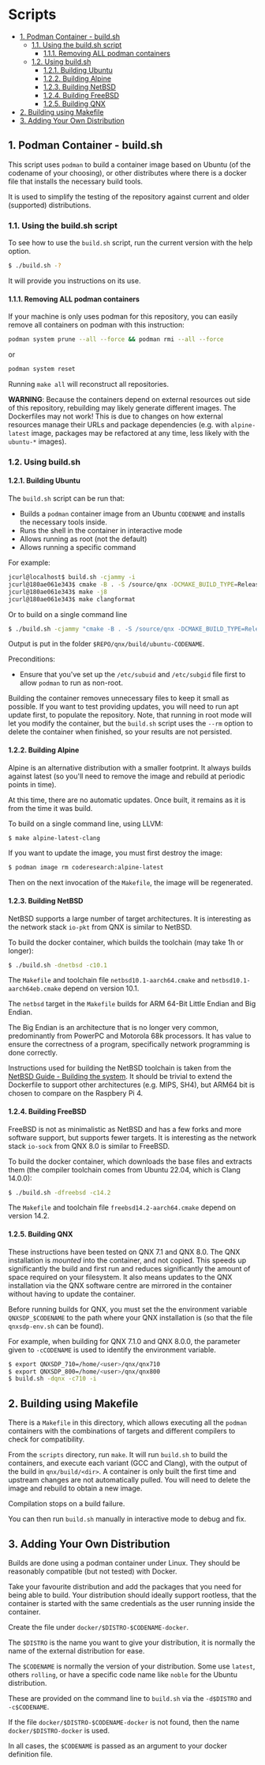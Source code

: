 # Scripts <!-- omit in toc -->

- [1. Podman Container - build.sh](#1-podman-container---buildsh)
  - [1.1. Using the build.sh script](#11-using-the-buildsh-script)
    - [1.1.1. Removing ALL podman containers](#111-removing-all-podman-containers)
  - [1.2. Using build.sh](#12-using-buildsh)
    - [1.2.1. Building Ubuntu](#121-building-ubuntu)
    - [1.2.2. Building Alpine](#122-building-alpine)
    - [1.2.3. Building NetBSD](#123-building-netbsd)
    - [1.2.4. Building FreeBSD](#124-building-freebsd)
    - [1.2.5. Building QNX](#125-building-qnx)
- [2. Building using Makefile](#2-building-using-makefile)
- [3. Adding Your Own Distribution](#3-adding-your-own-distribution)

## 1. Podman Container - build.sh

This script uses `podman` to build a container image based on Ubuntu (of the
codename of your choosing), or other distributes where there is a docker file
that installs the necessary build tools.

It is used to simplify the testing of the repository against current and older
(supported) distributions.

### 1.1. Using the build.sh script

To see how to use the `build.sh` script, run the current version with the help
option.

```sh
$ ./build.sh -?
```

It will provide you instructions on its use.

#### 1.1.1. Removing ALL podman containers

If your machine is only uses podman for this repository, you can easily remove
all containers on podman with this instruction:

```sh
podman system prune --all --force && podman rmi --all --force
```

or

```sh
podman system reset
```

Running `make all` will reconstruct all repositories.

**WARNING**: Because the containers depend on external resources out side of
this repository, rebuilding may likely generate different images. The
Dockerfiles may not work! This is due to changes on how external resources
manage their URLs and package dependencies (e.g. with `alpine-latest` image,
packages may be refactored at any time, less likely with the `ubuntu-*` images).

### 1.2. Using build.sh

#### 1.2.1. Building Ubuntu

The `build.sh` script can be run that:

- Builds a `podman` container image from an Ubuntu `CODENAME` and installs the
  necessary tools inside.
- Runs the shell in the container in interactive mode
- Allows running as root (not the default)
- Allows running a specific command

For example:

```sh
jcurl@localhost$ build.sh -cjammy -i
jcurl@180ae061e343$ cmake -B . -S /source/qnx -DCMAKE_BUILD_TYPE=Release
jcurl@180ae061e343$ make -j8
jcurl@180ae061e343$ make clangformat
```

Or to build on a single command line

```sh
$ ./build.sh -cjammy "cmake -B . -S /source/qnx -DCMAKE_BUILD_TYPE=Release && make -j8"
```

Output is put in the folder `$REPO/qnx/build/ubuntu-CODENAME`.

Preconditions:

- Ensure that you've set up the `/etc/subuid` and `/etc/subgid` file first to
  allow `podman` to run as non-root.

Building the container removes unnecessary files to keep it small as possible.
If you want to test providing updates, you will need to run apt update first, to
populate the repository. Note, that running in root mode will let you modify the
container, but the `build.sh` script uses the `--rm` option to delete the
container when finished, so your results are not persisted.

#### 1.2.2. Building Alpine

Alpine is an alternative distribution with a smaller footprint. It always builds
against latest (so you'll need to remove the image and rebuild at periodic
points in time).

At this time, there are no automatic updates. Once built, it remains as it is
from the time it was build.

To build on a single command line, using LLVM:

```sh
$ make alpine-latest-clang
```

If you want to update the image, you must first destroy the image:

```sh
$ podman image rm coderesearch:alpine-latest
```

Then on the next invocation of the `Makefile`, the image will be regenerated.

#### 1.2.3. Building NetBSD

NetBSD supports a large number of target architectures. It is interesting as the
network stack `io-pkt` from QNX is similar to NetBSD.

To build the docker container, which builds the toolchain (may take 1h or
longer):

```sh
$ ./build.sh -dnetbsd -c10.1
```

The `Makefile` and toolchain file `netbsd10.1-aarch64.cmake` and
`netbsd10.1-aarch64eb.cmake` depend on version 10.1.

The `netbsd` target in the `Makefile` builds for ARM 64-Bit Little Endian and
Big Endian.

The Big Endian is an architecture that is no longer very common, predominantly
from PowerPC and Motorola 68k processors. It has value to ensure the correctness
of a program, specifically network programming is done correctly.

Instructions used for building the NetBSD toolchain is taken from the [NetBSD
Guide - Building the
system](https://www.netbsd.org/docs/guide/en/chap-fetch.html). It should be
trivial to extend the Dockerfile to support other architectures (e.g. MIPS,
SH4), but ARM64 bit is chosen to compare on the Raspbery Pi 4.

#### 1.2.4. Building FreeBSD

FreeBSD is not as minimalistic as NetBSD and has a few forks and more software
support, but supports fewer targets. It is interesting as the network stack
`io-sock` from QNX 8.0 is similar to FreeBSD.

To build the docker container, which downloads the base files and extracts them
(the compiler toolchain comes from Ubuntu 22.04, which is Clang 14.0.0):

```sh
$ ./build.sh -dfreebsd -c14.2
```

The `Makefile` and toolchain file `freebsd14.2-aarch64.cmake` depend on version
14.2.

#### 1.2.5. Building QNX

These instructions have been tested on QNX 7.1 and QNX 8.0. The QNX installation
is *mounted* into the container, and not copied. This speeds up significantly
the build and first run and reduces significantly the amount of space required
on your filesystem. It also means updates to the QNX installation via the QNX
software centre are mirrored in the container without having to update the
container.

Before running builds for QNX, you must set the the environment variable
`QNXSDP_$CODENAME` to the path where your QNX installation is (so that the file
`qnxsdp-env.sh` can be found).

For example, when building for QNX 7.1.0 and QNX 8.0.0, the parameter given to
`-cCODENAME` is used to identify the environment variable.

```sh
$ export QNXSDP_710=/home/<user>/qnx/qnx710
$ export QNXSDP_800=/home/<user>/qnx/qnx800
$ build.sh -dqnx -c710 -i
```

## 2. Building using Makefile

There is a `Makefile` in this directory, which allows executing all the `podman`
containers with the combinations of targets and different compilers to check for
compatibility.

From the `scripts` directory, run `make`. It will run `build.sh` to build the
containers, and execute each variant (GCC and Clang), with the output of the
build in `qnx/build/<dir>`. A container is only built the first time and
upstream changes are not automatically pulled. You will need to delete the image
and rebuild to obtain a new image.

Compilation stops on a build failure.

You can then run `build.sh` manually in interactive mode to debug and fix.

## 3. Adding Your Own Distribution

Builds are done using a podman container under Linux. They should be reasonably
compatible (but not tested) with Docker.

Take your favourite distribution and add the packages that you need for being
able to build. Your distribution should ideally support rootless, that the
container is started with the same credentials as the user running inside the
container.

Create the file under `docker/$DISTRO-$CODENAME-docker`.

The `$DISTRO` is the name you want to give your distribution, it is normally the
name of the external distribution for ease.

The `$CODENAME` is normally the version of your distribution. Some use `latest`,
others `rolling`, or have a specific code name like `noble` for the Ubuntu
distribution.

These are provided on the command line to `build.sh` via the `-d$DISTRO` and
`-c$CODENAME`.

If the file `docker/$DISTRO-$CODENAME-docker` is not found, then the name
`docker/$DISTRO-docker` is used.

In all cases, the `$CODENAME` is passed as an argument to your docker definition
file.
